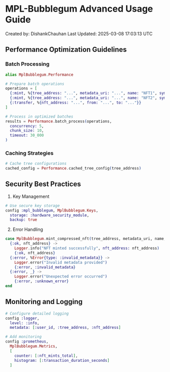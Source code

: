 # MPL-Bubblegum Advanced Usage Guide
Created by: DishankChauhan
Last Updated: 2025-03-08 17:03:13 UTC

## Performance Optimization Guidelines

### Batch Processing
```elixir
alias MplBubblegum.Performance

# Prepare batch operations
operations = [
  {:mint, %{tree_address: "...", metadata_uri: "...", name: "NFT1", symbol: "NFT"}},
  {:mint, %{tree_address: "...", metadata_uri: "...", name: "NFT2", symbol: "NFT"}},
  {:transfer, %{nft_address: "...", from: "...", to: "..."}}
]

# Process in optimized batches
results = Performance.batch_process(operations,
  concurrency: 5,
  chunk_size: 10,
  timeout: 30_000
)
```

### Caching Strategies
```elixir
# Cache tree configurations
cached_config = Performance.cached_tree_config(tree_address)
```

## Security Best Practices

1. Key Management
```elixir
# Use secure key storage
config :mpl_bubblegum, MplBubblegum.Keys,
  storage: :hardware_security_module,
  backup: true
```

2. Error Handling
```elixir
case MplBubblegum.mint_compressed_nft(tree_address, metadata_uri, name, symbol) do
  {:ok, nft_address} ->
    Logger.info("NFT minted successfully", nft_address: nft_address)
    {:ok, nft_address}
  {:error, %Error{type: :invalid_metadata}} ->
    Logger.error("Invalid metadata provided")
    {:error, :invalid_metadata}
  {:error, _} ->
    Logger.error("Unexpected error occurred")
    {:error, :unknown_error}
end
```

## Monitoring and Logging

```elixir
# Configure detailed logging
config :logger,
  level: :info,
  metadata: [:user_id, :tree_address, :nft_address]

# Add monitoring
config :prometheus,
  MplBubblegum.Metrics,
  [
    counter: [:nft_mints_total],
    histogram: [:transaction_duration_seconds]
  ]
```